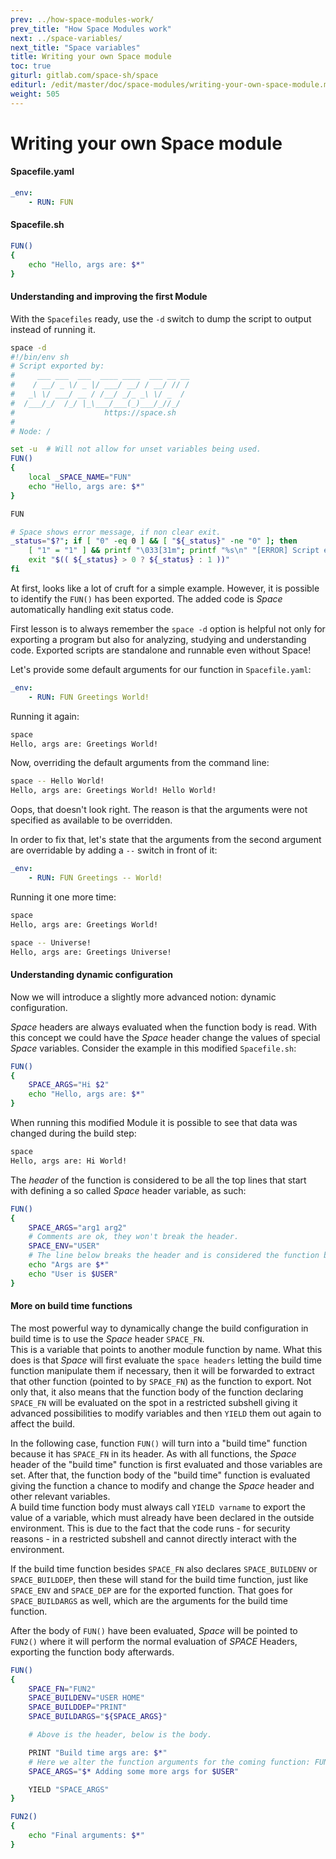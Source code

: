 ```yaml
---
prev: ../how-space-modules-work/
prev_title: "How Space Modules work"
next: ../space-variables/
next_title: "Space variables"
title: Writing your own Space module
toc: true
giturl: gitlab.com/space-sh/space
editurl: /edit/master/doc/space-modules/writing-your-own-space-module.md
weight: 505
---
```


# Writing your own Space module

#### Spacefile.yaml
```yaml
_env:
    - RUN: FUN
```

#### Spacefile.sh
```sh
FUN()
{
    echo "Hello, args are: $*"
}
```

#### Understanding and improving the first Module

With the `Spacefiles` ready, use the `-d` switch to dump the script to output instead of running it.
```sh
space -d
#!/bin/env sh
# Script exported by:
#     ___ ___  ___  ____ ____  ___ __ __
#    / __/ _ \/ _ |/ ___/ __/ / __/ // /
#   _\ \/ ___/ __ / /__/ _/_ _\ \/ _  /
#  /___/_/  /_/ |_\___/___(_)___/_//_/
#                    https://space.sh
#
# Node: /

set -u  # Will not allow for unset variables being used.
FUN()
{
    local _SPACE_NAME="FUN"
    echo "Hello, args are: $*"
}

FUN

# Space shows error message, if non clear exit.
_status="$?"; if [ "0" -eq 0 ] && [ "${_status}" -ne "0" ]; then
    [ "1" = "1" ] && printf "\033[31m"; printf "%s\n" "[ERROR] Script exited with status: ${_status}." >&2; [ "1" = "1" ] && printf "\033[0m"
    exit "$(( ${_status} > 0 ? ${_status} : 1 ))"
fi
```

At first, looks like a lot of cruft for a simple example. However, it is possible to identify the `FUN()` has been exported.
The added code is _Space_ automatically handling exit status code.

First lesson is to always remember the `space -d` option is helpful not only for exporting a program but also for analyzing, studying and understanding code. Exported scripts are standalone and runnable even without Space!

Let's provide some default arguments for our function in `Spacefile.yaml`:
```yaml
_env:
    - RUN: FUN Greetings World!
```

Running it again:  
```sh
space
Hello, args are: Greetings World!
```

Now, overriding the default arguments from the command line:  
```sh
space -- Hello World!
Hello, args are: Greetings World! Hello World!
```

Oops, that doesn't look right. The reason is that the arguments were not specified as available to be overridden.

In order to fix that, let's state that the arguments from the second argument are overridable by adding a `--` switch in front of it:
```yaml
_env:
    - RUN: FUN Greetings -- World!
```

Running it one more time:
```sh
space
Hello, args are: Greetings World!

space -- Universe!
Hello, args are: Greetings Universe!
```

#### Understanding dynamic configuration
Now we will introduce a slightly more advanced notion: dynamic configuration.  

_Space_ headers are always evaluated when the function body is read. With this concept we could have the _Space_ header change the values of special _Space_ variables. Consider the example in this modified `Spacefile.sh`:  
```sh
FUN()
{
    SPACE_ARGS="Hi $2"
    echo "Hello, args are: $*"
}
```

When running this modified Module it is possible to see that data was changed during the build step:
```sh
space
Hello, args are: Hi World!
```

The *header* of the function is considered to be all the top lines that start with defining a so called
_Space_ header variable, as such:  
```sh
FUN()
{
    SPACE_ARGS="arg1 arg2"
    # Comments are ok, they won't break the header.
    SPACE_ENV="USER"
    # The line below breaks the header and is considered the function body.
    echo "Args are $*"
    echo "User is $USER"
}
```

#### More on build time functions
The most powerful way to dynamically change the build configuration in build time is to use the _Space_ header `SPACE_FN`.  
This is a variable that points to another module function by name. What this does is that _Space_ will first evaluate the `space headers` letting the build time function manipulate them if necessary, then it will be forwarded to extract that other function (pointed to by `SPACE_FN`) as the function to export. Not only that, it also means that the function body of the function declaring `SPACE_FN` will be evaluated on the spot in a restricted subshell giving it advanced possibilities to modify variables and then `YIELD` them out again to affect the build.  

In the following case, function `FUN()` will turn into a "build time" function because it has `SPACE_FN` in its header. As with all functions, the _Space_ header of the "build time" function is first evaluated and those variables are set. After that, the function body of the "build time" function is evaluated giving the function a chance to modify and change the _Space_ header and other relevant variables.  
A build time function body must always call `YIELD varname` to export the value of a variable, which must already have been declared in the outside environment. This is due to the fact that the code runs - for security reasons - in a restricted subshell and cannot directly interact with the environment.  

If the build time function besides `SPACE_FN` also declares `SPACE_BUILDENV` or `SPACE_BUILDDEP`, then these will stand for the build time function, just like `SPACE_ENV` and `SPACE_DEP` are for the exported function. That goes for `SPACE_BUILDARGS` as well, which are the arguments for the build time function.  

After the body of `FUN()` have been evaluated, _Space_ will be pointed to `FUN2()` where it will perform the normal evaluation of _SPACE_ Headers, exporting the function body afterwards.

```sh
FUN()
{
    SPACE_FN="FUN2"
    SPACE_BUILDENV="USER HOME"
    SPACE_BUILDDEP="PRINT"
    SPACE_BUILDARGS="${SPACE_ARGS}"

    # Above is the header, below is the body.

    PRINT "Build time args are: $*"
    # Here we alter the function arguments for the coming function: FUN2.
    SPACE_ARGS="$* Adding some more args for $USER"

    YIELD "SPACE_ARGS"
}

FUN2()
{
    echo "Final arguments: $*"
}
```
